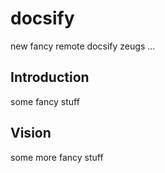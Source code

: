 # docsify

new fancy remote docsify zeugs ...

## Introduction
some fancy stuff

## Vision

some more fancy stuff
